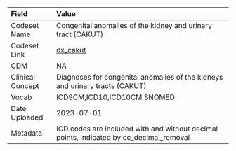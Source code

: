 |Field            |Value                                                                                   |
|:----------------|:---------------------------------------------------------------------------------------|
|Codeset Name     |Congenital anomalies of the kidney and urinary tract (CAKUT)                            |
|Codeset Link     |[dx_cakut](https://github.com/PEDSnet/Variable-Dictionary/blob/main/conditions/dx_cakut.csv)|
|CDM              |NA                                                                                      |
|Clinical Concept |Diagnoses for congenital anomalies of the kidneys and urinary tracts (CAKUT)            |
|Vocab            |ICD9CM,ICD10,ICD10CM,SNOMED                                                             |
|Date Uploaded    |2023-07-01                                                                              |
|Metadata         |ICD codes are included with and without decimal points, indicated by cc_decimal_removal |
